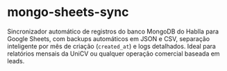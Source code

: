 # mongo-sheets-sync
Sincronizador automático de registros do banco MongoDB do Hablla para Google Sheets, com backups automáticos em JSON e CSV, separação inteligente por mês de criação (`created_at`) e logs detalhados. Ideal para relatórios mensais da UniCV ou qualquer operação comercial baseada em leads.

